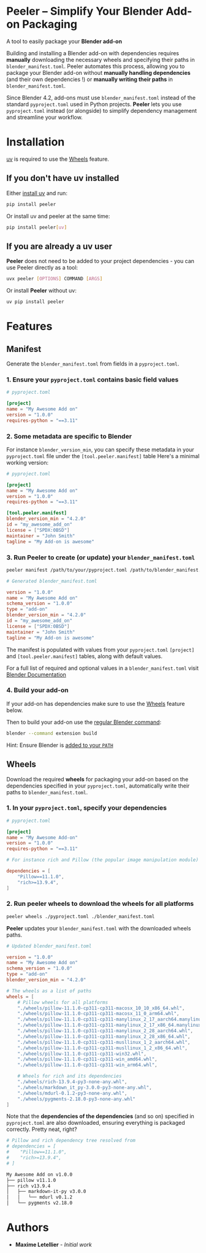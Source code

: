 # Peeler – Simplify Your Blender Add-on Packaging

A tool to easily package your **Blender add-on**

Building and installing a Blender add-on with dependencies requires **manually** downloading the necessary wheels and specifying their paths in `blender_manifest.toml`. Peeler automates this process, allowing you to package your Blender add-on without **manually handling dependencies** (and their own dependencies !) or **manually writing their paths** in `blender_manifest.toml`.

Since Blender 4.2, add-ons must use `blender_manifest.toml` instead of the standard `pyproject.toml` used in Python projects. **Peeler** lets you use `pyproject.toml` instead (or alongside) to simplify dependency management and streamline your workflow.

# Installation

[uv](https://docs.astral.sh/uv/) is required to use the [Wheels](#wheels) feature.

## If you don't have uv installed

Either [install uv](https://docs.astral.sh/uv/getting-started/installation/) and run:

```bash
pip install peeler
```

Or install uv and peeler at the same time:

```bash
pip install peeler[uv]
```

## If you are already a uv user

**Peeler** does not need to be added to your project dependencies - you can use Peeler directly as a tool:

```bash
uvx peeler [OPTIONS] COMMAND [ARGS]
```

Or install **Peeler** without uv:

```bash
uv pip install peeler
```

# Features

## Manifest

Generate the `blender_manifest.toml` from fields in a `pyproject.toml`.

### 1. Ensure your `pyproject.toml` contains basic field values

```toml
# pyproject.toml

[project]
name = "My Awesome Add on"
version = "1.0.0"
requires-python = "==3.11"
```

### 2. Some metadata are specific to **Blender**

For instance `blender_version_min`, you can specify these metadata in your `pyproject.toml` file under the `[tool.peeler.manifest]` table
Here's a minimal working version:

```toml
# pyproject.toml

[project]
name = "My Awesome Add on"
version = "1.0.0"
requires-python = "==3.11"

[tool.peeler.manifest]
blender_version_min = "4.2.0"
id = "my_awesome_add_on"
license = ["SPDX:0BSD"]
maintainer = "John Smith"
tagline = "My Add-on is awesome"
```

### 3. Run Peeler to create (or update) your `blender_manifest.toml`

```bash
peeler manifest /path/to/your/pyproject.toml /path/to/blender_manifest.toml
```

```toml
# Generated blender_manifest.toml

version = "1.0.0"
name = "My Awesome Add on"
schema_version = "1.0.0"
type = "add-on"
blender_version_min = "4.2.0"
id = "my_awesome_add_on"
license = ["SPDX:0BSD"]
maintainer = "John Smith"
tagline = "My Add-on is awesome"
```

The manifest is populated with values from your `pyproject.toml` `[project]` and `[tool.peeler.manifest]` tables, along with default values.

For a full list of required and optional values in a `blender_manifest.toml` visit [Blender Documentation](https://docs.blender.org/manual/en/latest/advanced/extensions/getting_started.html#manifest)

### 4. Build your add-on

If your add-on has dependencies make sure to use the [Wheels](#wheels) feature below.

Then to build your add-on use the [regular Blender command](https://docs.blender.org/manual/en/latest/advanced/extensions/getting_started.html#command-line):

```bash
blender --command extension build
```

Hint: Ensure Blender is [added to your `PATH`](https://docs.blender.org/manual/en/4.4/advanced/command_line/launch/)

## Wheels

Download the required **wheels** for packaging your add-on based on the dependencies specified in your `pyproject.toml`, automatically write their paths to `blender_manifest.toml`.

### 1. In your `pyproject.toml`, specify your dependencies

```toml
# pyproject.toml

[project]
name = "My Awesome Add-on"
version = "1.0.0"
requires-python = "==3.11"

# For instance rich and Pillow (the popular image manipulation module)

dependencies = [
    "Pillow==11.1.0",
    "rich>=13.9.4",
]

```

### 2. Run peeler wheels to download the wheels for **all platforms**

```bash
peeler wheels ./pyproject.toml ./blender_manifest.toml
```

**Peeler** updates your `blender_manifest.toml` with the downloaded wheels paths.

```toml
# Updated blender_manifest.toml

version = "1.0.0"
name = "My Awesome Add on"
schema_version = "1.0.0"
type = "add-on"
blender_version_min = "4.2.0"

# The wheels as a list of paths
wheels = [
    # Pillow wheels for all platforms
    "./wheels/pillow-11.1.0-cp311-cp311-macosx_10_10_x86_64.whl",
    "./wheels/pillow-11.1.0-cp311-cp311-macosx_11_0_arm64.whl",
    "./wheels/pillow-11.1.0-cp311-cp311-manylinux_2_17_aarch64.manylinux2014_aarch64.whl",
    "./wheels/pillow-11.1.0-cp311-cp311-manylinux_2_17_x86_64.manylinux2014_x86_64.whl",
    "./wheels/pillow-11.1.0-cp311-cp311-manylinux_2_28_aarch64.whl",
    "./wheels/pillow-11.1.0-cp311-cp311-manylinux_2_28_x86_64.whl",
    "./wheels/pillow-11.1.0-cp311-cp311-musllinux_1_2_aarch64.whl",
    "./wheels/pillow-11.1.0-cp311-cp311-musllinux_1_2_x86_64.whl",
    "./wheels/pillow-11.1.0-cp311-cp311-win32.whl",
    "./wheels/pillow-11.1.0-cp311-cp311-win_amd64.whl",
    "./wheels/pillow-11.1.0-cp311-cp311-win_arm64.whl",

    # Wheels for rich and its dependencies
    "./wheels/rich-13.9.4-py3-none-any.whl",
    "./wheels/markdown_it_py-3.0.0-py3-none-any.whl",
    "./wheels/mdurl-0.1.2-py3-none-any.whl",
    "./wheels/pygments-2.18.0-py3-none-any.whl"
]

```

Note that the **dependencies of the dependencies** (and so on) specified in `pyproject.toml` are also downloaded, ensuring everything is packaged correctly. Pretty neat, right?

```bash
# Pillow and rich dependency tree resolved from
# dependencies = [
#    "Pillow==11.1.0",
#    "rich>=13.9.4",
# ]

My Awesome Add on v1.0.0
├── pillow v11.1.0
├── rich v13.9.4
│   ├── markdown-it-py v3.0.0
│   │   └── mdurl v0.1.2
│   └── pygments v2.18.0
```

# Authors

<!-- markdownlint-disable MD013 -->

- **Maxime Letellier** - _Initial work_

<!-- markdownlint-enable MD013 -->
